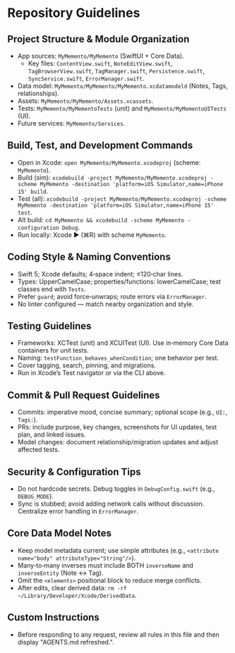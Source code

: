 # Repository Guidelines

## Project Structure & Module Organization
- App sources: `MyMemento/MyMemento` (SwiftUI + Core Data).
  - Key files: `ContentView.swift`, `NoteEditView.swift`, `TagBrowserView.swift`, `TagManager.swift`, `Persistence.swift`, `SyncService.swift`, `ErrorManager.swift`.
- Data model: `MyMemento/MyMemento/MyMemento.xcdatamodeld` (Notes, Tags, relationships).
- Assets: `MyMemento/MyMemento/Assets.xcassets`.
- Tests: `MyMemento/MyMementoTests` (unit) and `MyMemento/MyMementoUITests` (UI).
- Future services: `MyMemento/Services`.

## Build, Test, and Development Commands
- Open in Xcode: `open MyMemento/MyMemento.xcodeproj` (scheme: `MyMemento`).
- Build (sim): `xcodebuild -project MyMemento/MyMemento.xcodeproj -scheme MyMemento -destination 'platform=iOS Simulator,name=iPhone 15' build`.
- Test (all): `xcodebuild -project MyMemento/MyMemento.xcodeproj -scheme MyMemento -destination 'platform=iOS Simulator,name=iPhone 15' test`.
- Alt build: `cd MyMemento && xcodebuild -scheme MyMemento -configuration Debug`.
- Run locally: Xcode ▶︎ (⌘R) with scheme `MyMemento`.

## Coding Style & Naming Conventions
- Swift 5; Xcode defaults; 4‑space indent; ≤120‑char lines.
- Types: UpperCamelCase; properties/functions: lowerCamelCase; test classes end with `Tests`.
- Prefer `guard`; avoid force‑unwraps; route errors via `ErrorManager`.
- No linter configured — match nearby organization and style.

## Testing Guidelines
- Frameworks: XCTest (unit) and XCUITest (UI). Use in‑memory Core Data containers for unit tests.
- Naming: `testFunction_behaves_whenCondition`; one behavior per test.
- Cover tagging, search, pinning, and migrations.
- Run in Xcode’s Test navigator or via the CLI above.

## Commit & Pull Request Guidelines
- Commits: imperative mood, concise summary; optional scope (e.g., `UI:`, `Tags:`).
- PRs: include purpose, key changes, screenshots for UI updates, test plan, and linked issues.
- Model changes: document relationship/migration updates and adjust affected tests.

## Security & Configuration Tips
- Do not hardcode secrets. Debug toggles in `DebugConfig.swift` (e.g., `DEBUG_MODE`).
- Sync is stubbed; avoid adding network calls without discussion. Centralize error handling in `ErrorManager`.

## Core Data Model Notes
- Keep model metadata current; use simple attributes (e.g., `<attribute name="body" attributeType="String"/>`).
- Many‑to‑many inverses must include BOTH `inverseName` and `inverseEntity` (Note ↔ Tag).
- Omit the `<elements>` positional block to reduce merge conflicts.
- After edits, clear derived data: `rm -rf ~/Library/Developer/Xcode/DerivedData`.

## Custom Instructions
- Before responding to any request, review all rules in this file and then display "AGENTS.md refreshed.".
